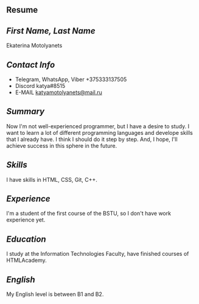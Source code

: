 ## Resume

## *First Name, Last Name*
Ekaterina Motolyanets
## *Contact Info*
- Telegram, WhatsApp, Viber 
+375333137505
- Discord
katya#8515
- E-MAIL
katyamotolyanets@mail.ru
## *Summary*
Now I'm not well-experienced programmer, but I have a desire to study. I want to learn a lot of different programming languages and develope skills that I already have. I think I should do it step by step. And, I hope, I'll achieve success in this sphere in the future.
## *Skills*
I have skills in HTML, CSS, Git, C++.
## *Experience*
I'm a student of the first course of the BSTU, so I don't have work experience yet.
## *Education*
I study at the Information Technologies Faculty, have finished courses of HTMLAcademy.
## *English*
My English level is between B1 and B2.
